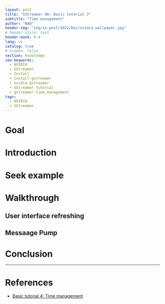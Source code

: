 ```yaml
---
layout: post
title: "GStreamer 06: Basic tutorial 3"
subtitle: "Time management"
author: "NAB"
header-img: "img/in-post/2022/Dec/nvidia_wallpaper.jpg"
# header-style: text
header-mask: 0.4
lang: vi
catalog: true
# hidden: false
section: Knowledge
seo-keywords:
  - NVIDIA
  - GStreamer
  - Install
  - install-gstreamer
  - nvidia-gstreamer
  - GStreamer_tutorial
  - gstreamer_time_management
tags:
  - NVIDIA
  - GStreamer
---
```


# Goal

# Introduction

# Seek example

# Walkthrough

## User interface refreshing

## Messaage Pump

# Conclusion

----

# References

* [Basic tutorial 4: Time management](https://gstreamer.freedesktop.org/documentation/tutorials/basic/time-management.html?gi-language=c)
